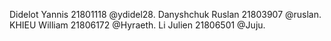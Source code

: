 Didelot Yannis 21801118 @ydidel28.
Danyshchuk Ruslan 21803907 @ruslan.
KHIEU William 21806172 @Hyraeth.
Li Julien 21806501 @Juju.